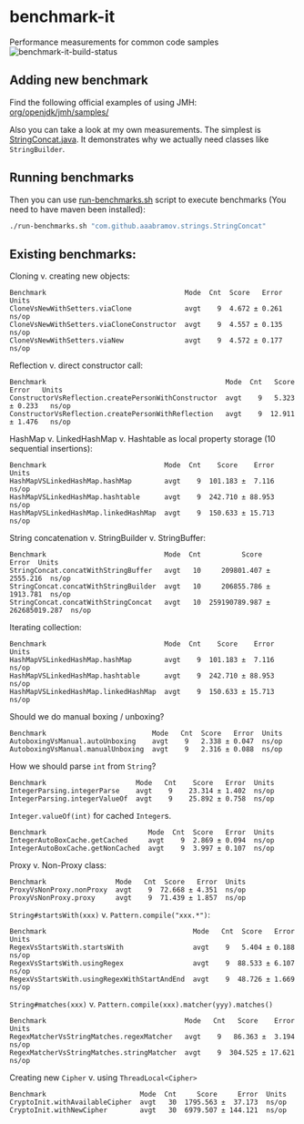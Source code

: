 # benchmark-it
Performance measurements for common code samples ![benchmark-it-build-status](https://travis-ci.org/aaabramov/benchmark-it.svg?branch=feature%2Ftravis-support)

## Adding new benchmark
Find the following official examples of using JMH: [org/openjdk/jmh/samples/](http://hg.openjdk.java.net/code-tools/jmh/file/tip/jmh-samples/src/main/java/org/openjdk/jmh/samples/)

Also you can take a look at my own measurements. The simplest is [StringConcat.java](https://github.com/aaabramov/benchmark-it/blob/master/src/main/java/com/github/aaabramov/strings/StringConcat.java). It demonstrates why we actually need classes like `StringBuilder`.


## Running benchmarks

Then you can use [run-benchmarks.sh](https://github.com/aaabramov/benchmark-it/blob/master/run-benchmarks.sh) script to execute benchmarks (You need to have maven been installed):
```bash
./run-benchmarks.sh "com.github.aaabramov.strings.StringConcat"
```

## Existing benchmarks:

Cloning v. creating new objects:
```
Benchmark                                  Mode  Cnt  Score   Error  Units
CloneVsNewWithSetters.viaClone             avgt    9  4.672 ± 0.261  ns/op
CloneVsNewWithSetters.viaCloneConstructor  avgt    9  4.557 ± 0.135  ns/op
CloneVsNewWithSetters.viaNew               avgt    9  4.572 ± 0.177  ns/op
```

Reflection v. direct constructor call:
```
Benchmark                                            Mode  Cnt   Score     Error   Units
ConstructorVsReflection.createPersonWithConstructor  avgt    9   5.323   ± 0.233   ns/op
ConstructorVsReflection.createPersonWithReflection   avgt    9  12.911   ± 1.476   ns/op
```

HashMap v. LinkedHashMap v. Hashtable as local property storage (10 sequential insertions):
```
Benchmark                             Mode  Cnt    Score    Error  Units
HashMapVSLinkedHashMap.hashMap        avgt    9  101.183 ±  7.116  ns/op
HashMapVSLinkedHashMap.hashtable      avgt    9  242.710 ± 88.953  ns/op
HashMapVSLinkedHashMap.linkedHashMap  avgt    9  150.633 ± 15.713  ns/op
```

String concatenation v. StringBuilder v. StringBuffer:
```
Benchmark                             Mode  Cnt          Score           Error  Units
StringConcat.concatWithStringBuffer   avgt   10     209801.407 ±      2555.216  ns/op
StringConcat.concatWithStringBuilder  avgt   10     206855.786 ±      1913.781  ns/op
StringConcat.concatWithStringConcat   avgt   10  259190789.987 ± 262685019.287  ns/op
```

Iterating collection:
```
Benchmark                             Mode  Cnt    Score    Error  Units
HashMapVSLinkedHashMap.hashMap        avgt    9  101.183 ±  7.116  ns/op
HashMapVSLinkedHashMap.hashtable      avgt    9  242.710 ± 88.953  ns/op
HashMapVSLinkedHashMap.linkedHashMap  avgt    9  150.633 ± 15.713  ns/op
```

Should we do manual boxing / unboxing?

```
Benchmark                          Mode   Cnt  Score   Error  Units
AutoboxingVsManual.autoUnboxing    avgt    9   2.338 ± 0.047  ns/op
AutoboxingVsManual.manualUnboxing  avgt    9   2.316 ± 0.088  ns/op
```

How we should parse `int` from `String`?
```
Benchmark                      Mode   Cnt    Score   Error  Units
IntegerParsing.integerParse    avgt    9    23.314 ± 1.402  ns/op
IntegerParsing.integerValueOf  avgt    9    25.892 ± 0.758  ns/op
```

`Integer.valueOf(int)` for cached `Integer`s.
```
Benchmark                         Mode  Cnt  Score   Error  Units
IntegerAutoBoxCache.getCached     avgt    9  2.869 ± 0.094  ns/op
IntegerAutoBoxCache.getNonCached  avgt    9  3.997 ± 0.107  ns/op
```

Proxy v. Non-Proxy class:
```
Benchmark                 Mode   Cnt  Score   Error  Units
ProxyVsNonProxy.nonProxy  avgt    9  72.668 ± 4.351  ns/op
ProxyVsNonProxy.proxy     avgt    9  71.439 ± 1.857  ns/op
```

`String#startsWith(xxx)` v. `Pattern.compile("xxx.*")`:
```
Benchmark                                    Mode   Cnt  Score   Error  Units
RegexVsStartsWith.startsWith                 avgt    9   5.404 ± 0.188  ns/op
RegexVsStartsWith.usingRegex                 avgt    9  88.533 ± 6.107  ns/op
RegexVsStartsWith.usingRegexWithStartAndEnd  avgt    9  48.726 ± 1.669  ns/op
```

`String#matches(xxx)` v. `Pattern.compile(xxx).matcher(yyy).matches()`
```
Benchmark                                  Mode   Cnt   Score    Error  Units
RegexMatcherVsStringMatches.regexMatcher   avgt    9   86.363 ±  3.194  ns/op
RegexMatcherVsStringMatches.stringMatcher  avgt    9  304.525 ± 17.621  ns/op
```

Creating new `Cipher` v. using `ThreadLocal<Cipher>`
```
Benchmark                       Mode  Cnt     Score     Error  Units
CryptoInit.withAvailableCipher  avgt   30  1795.563 ±  37.173  ns/op
CryptoInit.withNewCipher        avgt   30  6979.507 ± 144.121  ns/op
```